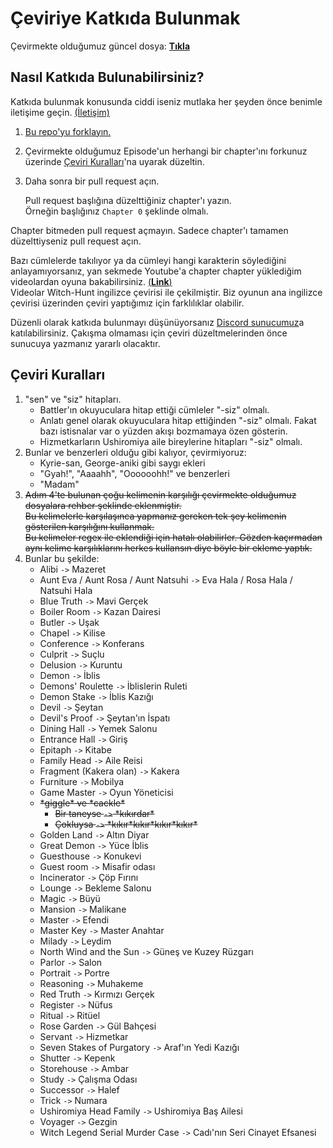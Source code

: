 [guncel-dosya]: ../../tree/master/README.md#ilerleme

# Çeviriye Katkıda Bulunmak

Çevirmekte olduğumuz güncel dosya: [**Tıkla**][guncel-dosya]

## Nasıl Katkıda Bulunabilirsiniz?

Katkıda bulunmak konusunda ciddi iseniz mutlaka her şeyden önce benimle iletişime geçin. [(İletişim)](../../tree/master/README.md#iletişim)

1. [Bu repo'yu forklayın.](https://github.com/Singulariity/umineko-scripting-tr/fork)
2. Çevirmekte olduğumuz Episode'un herhangi bir chapter'ını forkunuz üzerinde [Çeviri Kuralları](#çeviri-kuralları)'na uyarak düzeltin.
3. Daha sonra bir pull request açın.

   Pull request başlığına düzelttiğiniz chapter'ı yazın.  
   Örneğin başlığınız `Chapter 0` şeklinde olmalı.

Chapter bitmeden pull request açmayın. Sadece chapter'ı tamamen düzelttiyseniz pull request açın.  

Bazı cümlelerde takılıyor ya da cümleyi hangi karakterin söylediğini anlayamıyorsanız, yan sekmede Youtube'a chapter chapter yüklediğim videolardan oyuna bakabilirsiniz. [(**Link**)](https://youtube.com/playlist?list=PLOxBDkucq83mp2JX42XQ_5n02-WNax7-H)  
Videolar Witch-Hunt ingilizce çevirisi ile çekilmiştir. Biz oyunun ana ingilizce çevirisi üzerinden çeviri yaptığımız için farklılıklar olabilir.

Düzenli olarak katkıda bulunmayı düşünüyorsanız [Discord sunucumuz](https://discord.gg/jyD5jn9Vpd)a katılabilirsiniz. Çakışma olmaması için çeviri düzeltmelerinden önce sunucuya yazmanız yararlı olacaktır.

## Çeviri Kuralları

1. "sen" ve "siz" hitapları.
   * Battler'ın okuyuculara hitap ettiği cümleler "-siz" olmalı.
   * Anlatı genel olarak okuyuculara hitap ettiğinden "-siz" olmalı. Fakat bazı istisnalar var o yüzden akışı bozmamaya özen gösterin.
   * Hizmetkarların Ushiromiya aile bireylerine hitapları "-siz" olmalı.
2. Bunlar ve benzerleri olduğu gibi kalıyor, çevirmiyoruz:
   * Kyrie-san, George-aniki gibi saygı ekleri
   * "Gyah!", "Aaaahh", "Oooooohh!" ve benzerleri
   * "Madam"
3. ~~Adım 4'te bulunan çoğu kelimenin karşılığı çevirmekte olduğumuz dosyalara rehber şeklinde eklenmiştir.~~  
   ~~Bu kelimelerle karşılaşınca yapmanız gereken tek şey kelimenin gösterilen karşılığını kullanmak.~~  
   ~~Bu kelimeler regex ile eklendiği için hatalı olabilirler. Gözden kaçırmadan aynı kelime karşılıklarını herkes kullansın diye böyle bir ekleme yaptık.~~
4. Bunlar bu şekilde:
   * Alibi `->` Mazeret
   * Aunt Eva / Aunt Rosa / Aunt Natsuhi `->` Eva Hala / Rosa Hala / Natsuhi Hala
   * Blue Truth `->` Mavi Gerçek
   * Boiler Room `->` Kazan Dairesi
   * Butler `->` Uşak
   * Chapel `->` Kilise
   * Conference `->` Konferans
   * Culprit `->` Suçlu
   * Delusion `->` Kuruntu
   * Demon `->` İblis
   * Demons' Roulette `->` İblislerin Ruleti
   * Demon Stake `->` İblis Kazığı
   * Devil `->` Şeytan
   * Devil's Proof `->` Şeytan'ın İspatı
   * Dining Hall `->` Yemek Salonu
   * Entrance Hall `->` Giriş
   * Epitaph `->` Kitabe
   * Family Head `->` Aile Reisi
   * Fragment (Kakera olan) `->` Kakera
   * Furniture `->` Mobilya
   * Game Master `->` Oyun Yöneticisi
   * ~~\*giggle\* ve \*cackle\*~~
      * ~~Bir taneyse `->` \*kıkırdar\*~~
      * ~~Çokluysa `->` \*kıkır\*kıkır\*kıkır\*kıkır\*~~
   * Golden Land `->` Altın Diyar
   * Great Demon `->` Yüce İblis
   * Guesthouse `->` Konukevi
   * Guest room `->` Misafir odası
   * Incinerator `->` Çöp Fırını
   * Lounge `->` Bekleme Salonu
   * Magic `->` Büyü
   * Mansion `->` Malikane
   * Master `->` Efendi
   * Master Key `->` Master Anahtar
   * Milady `->` Leydim
   * North Wind and the Sun `->` Güneş ve Kuzey Rüzgarı
   * Parlor `->` Salon
   * Portrait `->` Portre
   * Reasoning `->` Muhakeme
   * Red Truth `->` Kırmızı Gerçek
   * Register `->` Nüfus
   * Ritual `->` Ritüel
   * Rose Garden `->` Gül Bahçesi
   * Servant `->` Hizmetkar
   * Seven Stakes of Purgatory `->` Araf'ın Yedi Kazığı
   * Shutter `->` Kepenk
   * Storehouse `->` Ambar
   * Study `->` Çalışma Odası
   * Successor `->` Halef
   * Trick `->` Numara
   * Ushiromiya Head Family `->` Ushiromiya Baş Ailesi
   * Voyager `->` Gezgin
   * Witch Legend Serial Murder Case `->` Cadı'nın Seri Cinayet Efsanesi